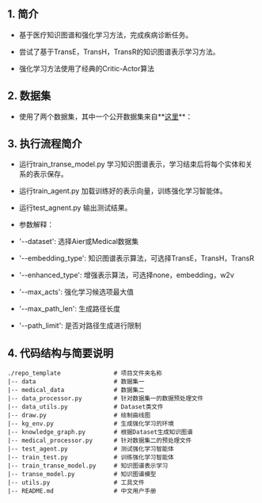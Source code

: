 ## 1. 简介

- 基于医疗知识图谱和强化学习方法，完成疾病诊断任务。

- 尝试了基于TransE，TransH，TransR的知识图谱表示学习方法。

- 强化学习方法使用了经典的Critic-Actor算法


## 2. 数据集

- 使用了两个数据集，其中一个公开数据集来自**[这里](http://www.openkg.cn/dataset/disease-information)**：


## 3. 执行流程简介

- 运行train_transe_model.py 学习知识图谱表示，学习结束后将每个实体和关系的表示保存。
- 运行train_agent.py 加载训练好的表示向量，训练强化学习智能体。
- 运行test_agnent.py 输出测试结果。

- 参数解释：
 - '--dataset': 选择Aier或Medical数据集
 - '--embedding_type': 知识图谱表示算法，可选择TransE，TransH，TransR
 - '--enhanced_type': 增强表示算法，可选择none，embedding，w2v

 - '--max_acts': 强化学习候选项最大值
 - '--max_path_len': 生成路径长度
 - '--path_limit': 是否对路径生成进行限制



 
## 4. 代码结构与简要说明

```undefined
./repo_template               # 项目文件夹名称
|-- data                      # 数据集一
|-- medical_data              # 数据集二
|-- data_processor.py         # 针对数据集一的数据预处理文件
|-- data_utils.py             # Dataset类文件
|-- draw.py                   # 绘制曲线图
|-- kg_env.py                 # 生成强化学习的环境
|-- knowledge_graph.py        # 根据Dataset生成知识图谱
|-- medical_processor.py      # 针对数据集二的预处理文件
|-- test_agent.py             # 测试强化学习智能体
|-- train_test.py             # 训练强化学习智能体
|-- train_transe_model.py     # 知识图谱表示学习
|-- transe_model.py           # 知识图谱模型
|-- utils.py                  # 工具文件
|-- README.md                 # 中文用户手册

```
